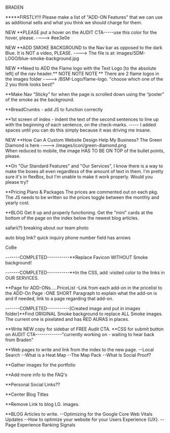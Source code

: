 BRADEN

**\***FIRSTLY!!! Please make a list of "ADD-ON Features" that we can use as additional sells and what you think we should charge for them.

NEW     \*\*PLEASE put a hover on the  AUDIT CTA-----use this color for the hover, please.  ----> #ee3e0e


NEW      \*\*ADD SMOKE BACKGROUND to the Nav bar as opposed to the dark Blue. It is NOT a video, PLEASE. 
 ----> The file is at:  images/SDM-LOGO/blue-smoke-background.jpg


NEW    \*\*Need to ADD the Flame logo with the Text Logo [to the absolute left] of the nav header.\*\*  NOTE NOTE NOTE \*\*  There are 2 flame logos in the images folder  ----> /BSM-Logo/flame-logo.          "choose which one of the 2 you think looks best!"

\*\*Make Nav “Sticky” for when the page is scrolled down using the “poster” of the smoke as the background.

\*\*BreadCrumbs - add JS to function correctly

\*\*1st screen of index - indent the text of the second sentences to line up with the beginning of each sentence, on the check-marks. ----- I added spaces until you can do this simply because it was driving me insane.

NEW  \*\*How Can A Custom Website Design Help My Business?
        The Green Diamond is here  ---->  /images/icon/green-diamond.png  
        When reduced to mobile, the image HAS TO BE ON TOP of the bullet points, please.

\*\*On "Our Standard Features" and "Our Services", I know there is a way to make the boxes all even regardless of the amount of text in them. I'm pretty sure it's in flexBox, but I'm unable to make it work properly. Would you please try?

\*\*Pricing Plans & Packages
The prices are commented out on each pkg. The JS needs to be written so the prices toggle between the monthly and yearly cost.

\*\*BLOG
Get it up and properly functioning.
Get the "mini" cards at the bottom of the page on the index below the newest blog articles.


safari(?) breaking about our team photo

auto
blog link?
quick inquiry phone number field has arrows

CoBe

-------COMPLETED-----------\*\*Replace Favicon WITHOUT Smoke background!

-------COMPLETED-----------\*\*In the CSS, add :visited color to the links in OUR SERVICES.

\*\*Page for ADD-ONs.....PriceList
-Link from each add-on in the pricelist to the ADD-On Page
-ONE SHORT Paragraph to explain what the add-on is and if needed, link to a page regarding that add-on.

-------COMPLETED-----------[Created image and put in images folder]\*\*Find ORIGINAL Smoke background to replace ALL Smoke images. The current one is pixelated and has RED AURAS in places. 

\*\*Write NEW copy for sidebar of FREE Audit CTA.
\*\*CSS for submit button on AUDIT CTA-------------"currently working on - waiting to hear back from Braden"

\*\*Web pages to write and link from the index to the new page.
--Local Search
--What is a Heat Map
--The Map Pack
--What Is Social Proof?

\*\*Gather images for the portfolio

\*\*Add more info to the FAQ's

\*\*Personal Social Links??

\*\*Center Blog Titles

\*\*Remove Link to blog LG. images.

\*\*BLOG Articles to write.
--Optimizing for the Google Core Web Vitals Updates
--How to optimize your website for your Users Experience {UX}.
--Page Experience Ranking Signals

